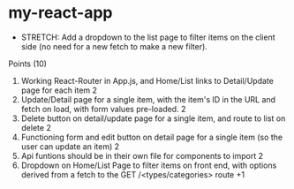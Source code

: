 # my-react-app

<!-- 1. Add a Detail/Update page at <items>:id.
   - On this page, there should be a form, pre-populated with the item's information.
   - On submit, call your /PUT route to update this item, then route back to the home page. -->
<!-- 2. Delete button on detail/update page to delete item
   - Reroute to list using this.props.history.push('/') -->
<!-- 3. Update Home/List page
   - Add links on the Home/List page so that when you click on an item it takes you to the update page for that item. -->

- STRETCH: Add a dropdown to the list page to filter items on the client side (no need for a new fetch to make a new filter).
<!-- 4. Refactor api calls in a separate utils file. Make functions called makeItem, deleteItem, updateItem, and createItem that take appropriate input and hit your api. -->

Points (10)

1. Working React-Router in App.js, and Home/List links to Detail/Update page for each item 2
2. Update/Detail page for a single item, with the item's ID in the URL and fetch on load, with form values pre-loaded. 2
3. Delete button on detail/update page for a single item, and route to list on delete 2
4. Functioning form and edit button on detail page for a single item (so the user can update an item) 2
5. Api funtions should be in their own file for components to import 2
6. Dropdown on Home/List Page to filter items on front end, with options derived from a fetch to the GET /<types/categories> route +1
